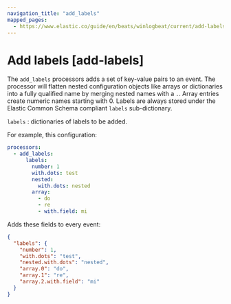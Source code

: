 ```yaml
---
navigation_title: "add_labels"
mapped_pages:
  - https://www.elastic.co/guide/en/beats/winlogbeat/current/add-labels.html
---
```


# Add labels [add-labels]


The `add_labels` processors adds a set of key-value pairs to an event. The processor will flatten nested configuration objects like arrays or dictionaries into a fully qualified name by merging nested names with a `.`. Array entries create numeric names starting with 0.  Labels are always stored under the Elastic Common Schema compliant `labels` sub-dictionary.

`labels`
:   dictionaries of labels to be added.

For example, this configuration:

```yaml
processors:
  - add_labels:
      labels:
        number: 1
        with.dots: test
        nested:
          with.dots: nested
        array:
          - do
          - re
          - with.field: mi
```

Adds these fields to every event:

```json
{
  "labels": {
    "number": 1,
    "with.dots": "test",
    "nested.with.dots": "nested",
    "array.0": "do",
    "array.1": "re",
    "array.2.with.field": "mi"
  }
}
```

